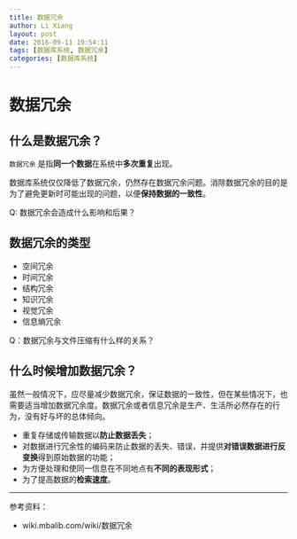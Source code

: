 ```yaml
---
title: 数据冗余
author: Li Xiang
layout: post
date: 2016-09-11 19:54:11
tags: [数据库系统, 数据冗余]
categories: [数据库系统]
---
```


# 数据冗余

## 什么是数据冗余？

`数据冗余` 是指**同一个数据**在系统中**多次重复**出现。

数据库系统仅仅降低了数据冗余，仍然存在数据冗余问题。消除数据冗余的目的是为了避免更新时可能出现的问题，以便**保持数据的一致性**。

Q: 数据冗余会造成什么影响和后果？

## 数据冗余的类型

- 空间冗余
- 时间冗余
- 结构冗余
- 知识冗余
- 视觉冗余
- 信息熵冗余

Q：数据冗余与文件压缩有什么样的关系？

## 什么时候增加数据冗余？

虽然一般情况下，应尽量减少数据冗余，保证数据的一致性，但在某些情况下，也需要适当增加数据冗余度。数据冗余或者信息冗余是生产、生活所必然存在的行为，没有好与坏的总体倾向。

- 重复存储或传输数据以**防止数据丢失**；
- 对数据进行冗余性的编码来防止数据的丢失、错误，并提供**对错误数据进行反变换**得到原始数据的功能；
- 为方便处理和使同一信息在不同地点有**不同的表现形式**；
- 为了提高数据的**检索速度**。

---

参考资料：
- wiki.mbalib.com/wiki/数据冗余
